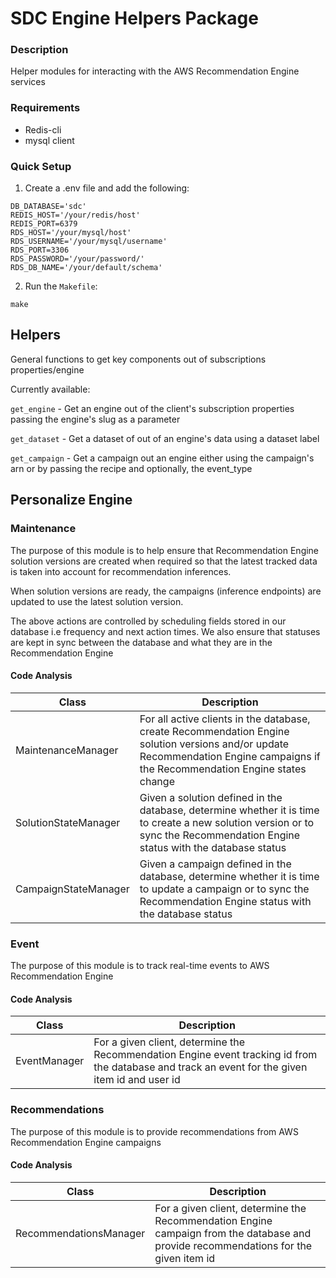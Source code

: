 # SDC Engine Helpers Package

### Description

Helper modules for interacting with the AWS Recommendation Engine services

### Requirements

- Redis-cli
- mysql client

### Quick Setup

1. Create a .env file and add the following:

```
DB_DATABASE='sdc'
REDIS_HOST='/your/redis/host'
REDIS_PORT=6379
RDS_HOST='/your/mysql/host'
RDS_USERNAME='/your/mysql/username'
RDS_PORT=3306
RDS_PASSWORD='/your/password/'
RDS_DB_NAME='/your/default/schema'
```

2. Run the `Makefile`:

```
make
```

## Helpers

General functions to get key components out of subscriptions properties/engine

Currently available:

`get_engine` - Get an engine out of the client's subscription properties passing the engine's slug as a parameter

`get_dataset` - Get a dataset of out of an engine's data using a dataset label

`get_campaign` - Get a campaign out an engine either using the campaign's arn or by passing the recipe and optionally, 
the event_type


## Personalize Engine

### Maintenance

The purpose of this module is to help ensure that Recommendation Engine solution versions
are created when required so that the latest tracked data is taken into account
for recommendation inferences.

When solution versions are ready, the campaigns (inference endpoints) are updated
to use the latest solution version.

The above actions are controlled by scheduling fields stored in our database i.e
frequency and next action times. We also ensure that statuses are kept in sync between 
the database and what they are in the Recommendation Engine

#### Code Analysis

| Class                | Description   |    
| -------------------- | ------------- |  
| MaintenanceManager   | For all active clients in the database, create Recommendation Engine solution versions and/or update Recommendation Engine campaigns if the Recommendation Engine states change
| SolutionStateManager | Given a solution defined in the database, determine whether it is time to create a new solution version or to sync the Recommendation Engine status with the database status 
| CampaignStateManager | Given a campaign defined in the database, determine whether it is time to update a campaign or to sync the Recommendation Engine status with the database status

### Event

The purpose of this module is to track real-time events to AWS Recommendation Engine

#### Code Analysis

| Class        | Description   |    
| -------------| ------------- |  
| EventManager | For a given client, determine the Recommendation Engine event tracking id from the database and track an event for the given item id and user id

### Recommendations

The purpose of this module is to provide recommendations from AWS Recommendation Engine campaigns

#### Code Analysis

| Class                  | Description   |    
| ---------------------- | ------------- |  
| RecommendationsManager | For a given client, determine the Recommendation Engine campaign from the database and provide recommendations for the given item id